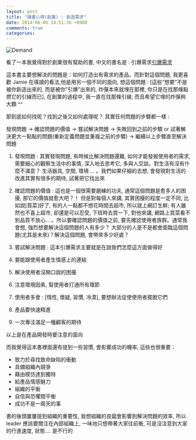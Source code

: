 ```yaml
---
layout: post
title: "讀書心得(創業) : 創造需求"
date: 2014-06-06 14:51:36 +0800
comments: true
categories: 
---
```



![Demand](http://mrjamie.cc/wp-content/uploads/2012/12/0000009324.jpeg)

看了一本我覺得對於創業很有幫助的書, 中文的書名是 : 引爆需求[引爆需求](http://www.books.com.tw/exep/prod/booksfile.php?item=0010564634)


這本書主要想解決的問題是：如何打造出有需求的產品。而針對這個問題, 我更喜歡 Jamie 在導讀的看法,他是用另一個不同的面向, 想這個問題 : [這些”想要”不是被你創造出來的, 而是被你”引爆”出來的, 炸彈本來就埋在那裡, 你只是在找那條點燃它的引線而已], 在創業的過程中, 我一直在找那條引線, 而且希望它埋的炸彈夠大顆 ^^

那到底如何找呢？找到之後又如何處理呢？ 其實任何問題的步驟都一樣 :

發現問題 -> 確認問題的價值 -> 嘗試解決問題 -> 失敗回到之前的步驟 or 試著解決更大一點點的問題(重新定義問題並重複之前的步驟) -> 繼續以上步驟直至解決問題

1. 發現問題 : 其實發現問題, 有時候比解決問題還難, 如何才能發掘使用者的需求, 需要細心的觀察生活中的事情, 深入地去思考它, 多與人交談。對生活有沒有什麼不滿意？ 生活器具, 空間, 環境 … 。我們如果仔細的去想, 會發現對生活的改進其實有很多的期待, 試著把它找出來

2. 確認問題的價值 : 這也是一個很需要磨練的功夫, 通常這個問題是愈多人的困擾, 那它的價值就愈大吧？！ 但是對每個人來講, 其實困擾的程度一定不同, 比如說[買菜]好了, 有的人一點都不想花時間去超市, 所以就上網訂生鮮; 有人雖然也不喜上超市, 卻還是可以忍受, 下班時去買一下, 對他來講, 網路上買菜看不到品質不放心… 。所以要確認問題的價值之前, 要先確認使用者族群。通常我會想, 強烈想要解決這個問題的人有多少？ 大部分的人是不是都會面臨這個問題(尤其是未來)？解決這個問題, 會帶來多少好處？

3. 嘗試解決問題 : 這本引爆需求主要就是在說我們怎麼這方面做得好

4. 要能跟使用者產生情感上的連結

5. 解決使用者沒開口說的困擾
6. 注意環境因素, 幫使用者打通所有環節
7. 使用者多會 : [惰性, 懷疑, 習慣, 冷漠], 要想辦法促使使用者擺脫它們
8. 產品要快速精進
9. 一次專注滿足一種顧客的期待


以上是在產品開發時要注意的面向

而我覺得這本書裡面還有提到一些習慣, 會影響成功的機率, 這些也很重要：

* 致力於尋找致命缺陷的衝動
* 具備組織內競爭
* 藉由模仿達到獨特
* 給產品情感魅力
* 組織的平衡
* 自信與恐懼間平衡
* 成功不是一兩天的事

書的後頭屢屢提到組織的重要性, 我想組織的良窳會影響到解決問題的效率, 所以 leader 應該要關注在內部組織上, 一味地只想帶著大家往前衝, 可是沒注意到大家的行進速度, 狀態…. 是不行的